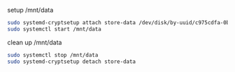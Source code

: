 setup /mnt/data

```bash
sudo systemd-cryptsetup attach store-data /dev/disk/by-uuid/c975cdfa-0bfd-4e42-a5fe-c00b2292d88a
sudo systemctl start /mnt/data
```

clean up /mnt/data

```bash
sudo systemctl stop /mnt/data
sudo systemd-cryptsetup detach store-data
```
